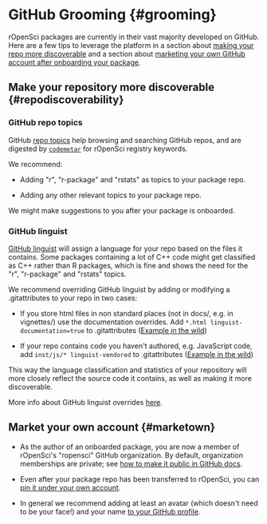 # GitHub Grooming {#grooming}

<div class="summaryblock">
<p>rOpenSci packages are currently in their vast majority developed on GitHub. Here are a few tips to leverage the platform in a section about <a href="#repodiscoverability">making your repo more discoverable</a> and a section about <a href="#marketown">marketing your own GitHub account after onboarding your package</a>.</p>
</div>

## Make your repository more discoverable {#repodiscoverability}

### GitHub repo topics

GitHub [repo topics](https://help.github.com/articles/classifying-your-repository-with-topics/) help browsing and searching GitHub repos, and are digested by [`codemetar`](https://github.com/ropensci/codemetar) for rOpenSci registry keywords.

We recommend:

* Adding "r", "r-package" and "rstats" as topics to your package repo.

* Adding any other relevant topics to your package repo.

We might make suggestions to you after your package is onboarded.

### GitHub linguist

[GitHub linguist](https://github.com/github/linguist) will assign a language for your repo based on the files it contains. Some packages containing a lot of C++ code might get classified as C++ rather than R packages, which is fine and shows the need for the "r", "r-package" and "rstats" topics.

We recommend overriding GitHub linguist by adding or modifying a .gitattributes to your repo in two cases:

* If you store html files in non standard places (not in docs/, e.g. in vignettes/) use the documentation overrides. Add `*.html linguist-documentation=true` to .gitattributes ([Example in the wild](https://github.com/ropensci/ecoengine/blob/56b64d8d29dfae430a776d1dd440b240452eb1bf/.gitattributes#L5))

* If your repo contains code you haven't authored, e.g. JavaScript code, add `inst/js/* linguist-vendored` to .gitattributes ([Example in the wild](https://github.com/ropensci/wellknown/blob/4435eb620eeae346d2cab7d62276c29dee29a898/.gitattributes#L1))

This way the language classification and statistics of your repository will more closely reflect the source code it contains, as well as making it more discoverable.

More info about GitHub linguist overrides [here](https://github.com/github/linguist#overrides).


## Market your own account {#marketown}

* As the author of an onboarded package, you are now a member of rOpenSci's "ropensci" GitHub organization. By default, organization memberships are private; see [how to make it public in GitHub docs](https://help.github.com/articles/publicizing-or-hiding-organization-membership/).

* Even after your package repo has been transferred to rOpenSci, you can [pin it under your own account](https://help.github.com/articles/pinning-repositories-to-your-profile/).

* In general we recommend adding at least an avatar (which doesn't need to be your face!) and your name [to your GitHub profile](https://help.github.com/articles/customizing-your-profile/).

